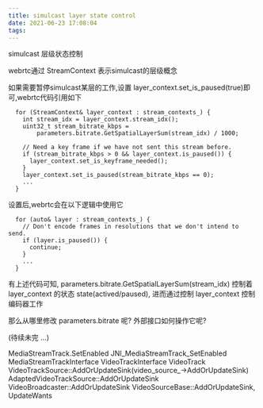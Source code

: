 ```yaml
---
title: simulcast layer state control
date: 2021-06-23 17:08:04
tags:
---
```


simulcast 层级状态控制

webrtc通过 StreamContext 表示simulcast的层级概念

如果需要暂停simulcast某层的工作,设置 layer_context.set_is_paused(true)即可,webrtc代码引用如下
```
  for (StreamContext& layer_context : stream_contexts_) {
    int stream_idx = layer_context.stream_idx();
    uint32_t stream_bitrate_kbps =
        parameters.bitrate.GetSpatialLayerSum(stream_idx) / 1000;

    // Need a key frame if we have not sent this stream before.
    if (stream_bitrate_kbps > 0 && layer_context.is_paused()) {
      layer_context.set_is_keyframe_needed();
    }
    layer_context.set_is_paused(stream_bitrate_kbps == 0);
    ...
  }
```

设置后,webrtc会在以下逻辑中使用它
```
  for (auto& layer : stream_contexts_) {
    // Don't encode frames in resolutions that we don't intend to send.
    if (layer.is_paused()) {
      continue;
    }
    ...
  }
```

有上述代码可知, parameters.bitrate.GetSpatialLayerSum(stream_idx) 控制着 layer_context 的状态 state(actived/paused), 进而通过控制 layer_context 控制编码器工作 

那么从哪里修改 parameters.bitrate 呢? 外部接口如何操作它呢?

(待续未完 ...)


MediaStreamTrack.SetEnabled
JNI_MediaStreamTrack_SetEnabled
MediaStreamTrackInterface
VideoTrackInterface
VideoTrack
VideoTrackSource::AddOrUpdateSink(video_source_->AddOrUpdateSink)
AdaptedVideoTrackSource::AddOrUpdateSink
VideoBroadcaster::AddOrUpdateSink
VideoSourceBase::AddOrUpdateSink, UpdateWants